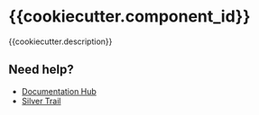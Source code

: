 # {{cookiecutter.component_id}}

{{cookiecutter.description}}

## Need help?

- [Documentation Hub](https://backstage.spotify.net/docs/spotify-support-spring-boot-starter/)
- [Silver Trail](https://backstage.spotify.net/docs/spring-boot-silver-trail/)
